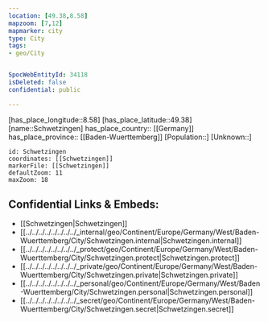 ```yaml
---
location: [49.38,8.58] 
mapzoom: [7,12] 
mapmarker: city 
type: City
tags:
- geo/City


SpocWebEntityId: 34118
isDeleted: false
confidential: public

---
```

[has_place_longitude::8.58] 
[has_place_latitude::49.38] 
[name::Schwetzingen] 
has_place_country:: [[Germany]]  
has_place_province:: [[Baden-Wuerttemberg]] 
[Population::] 
[Unknown::] 


```leaflet
id: Schwetzingen
coordinates: [[Schwetzingen]] 
markerFile: [[Schwetzingen]] 
defaultZoom: 11 
maxZoom: 18
```


## Confidential Links & Embeds: 
- [[Schwetzingen|Schwetzingen]]  
- [[../../../../../../../../_internal/geo/Continent/Europe/Germany/West/Baden-Wuerttemberg/City/Schwetzingen.internal|Schwetzingen.internal]] 
- [[../../../../../../../../_protect/geo/Continent/Europe/Germany/West/Baden-Wuerttemberg/City/Schwetzingen.protect|Schwetzingen.protect]] 
- [[../../../../../../../../_private/geo/Continent/Europe/Germany/West/Baden-Wuerttemberg/City/Schwetzingen.private|Schwetzingen.private]] 
- [[../../../../../../../../_personal/geo/Continent/Europe/Germany/West/Baden-Wuerttemberg/City/Schwetzingen.personal|Schwetzingen.personal]] 
- [[../../../../../../../../_secret/geo/Continent/Europe/Germany/West/Baden-Wuerttemberg/City/Schwetzingen.secret|Schwetzingen.secret]] 
